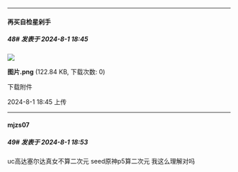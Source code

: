 ﻿
*****

####  再买自检星剁手  
##### 48#       发表于 2024-8-1 18:45

<img src="https://img.saraba1st.com/forum/202408/01/184556mxww2205780dygw2.png" referrerpolicy="no-referrer">

<strong>图片.png</strong> (122.84 KB, 下载次数: 0)

下载附件

2024-8-1 18:45 上传


*****

####  mjzs07  
##### 49#       发表于 2024-8-1 18:53

uc高达塞尔达真女不算二次元 seed原神p5算二次元 我这么理解对吗

